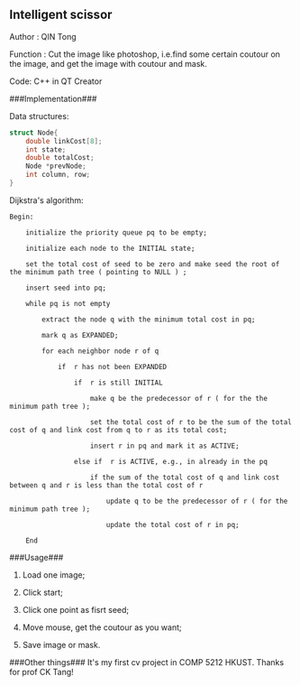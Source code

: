## Intelligent scissor ##

Author : QIN Tong

Function : Cut the image like photoshop, i.e.find some certain coutour on the image, and get the image with coutour and mask.
		   
Code: C++ in QT Creator

###Implementation###

Data structures:	
```c++
struct Node{
	double linkCost[8];
	int state;
	double totalCost;
	Node *prevNode;
	int column, row; 
}
```

Dijkstra's algorithm:
```
Begin:

    initialize the priority queue pq to be empty;

    initialize each node to the INITIAL state;

    set the total cost of seed to be zero and make seed the root of the minimum path tree ( pointing to NULL ) ;

    insert seed into pq;

    while pq is not empty 

        extract the node q with the minimum total cost in pq;

        mark q as EXPANDED;

        for each neighbor node r of q  

            if  r has not been EXPANDED

                if  r is still INITIAL

                    make q be the predecessor of r ( for the the minimum path tree );

                    set the total cost of r to be the sum of the total cost of q and link cost from q to r as its total cost;

                    insert r in pq and mark it as ACTIVE;

                else if  r is ACTIVE, e.g., in already in the pq 

                    if the sum of the total cost of q and link cost between q and r is less than the total cost of r

                        update q to be the predecessor of r ( for the minimum path tree );

                        update the total cost of r in pq;

	End
```

###Usage###
1. Load one image;

2. Click start;

3. Click one point as fisrt seed;

4. Move mouse, get the coutour as you want;

5. Save image or mask.

###Other things###
It's my first cv project in COMP 5212 HKUST. Thanks for prof CK Tang! 
